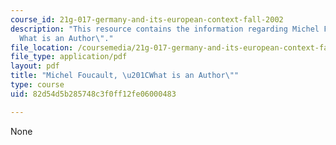 ```yaml
---
course_id: 21g-017-germany-and-its-european-context-fall-2002
description: "This resource contains the information regarding Michel Foucault, \u201C\
  What is an Author\"."
file_location: /coursemedia/21g-017-germany-and-its-european-context-fall-2002/82d54d5b285748c3f0ff12fe06000483_MIT21G_017F02_lec_10_1.pdf
file_type: application/pdf
layout: pdf
title: "Michel Foucault, \u201CWhat is an Author\""
type: course
uid: 82d54d5b285748c3f0ff12fe06000483

---
```

None